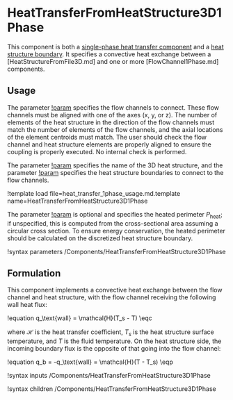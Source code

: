 # HeatTransferFromHeatStructure3D1Phase

This component is both a
[single-phase heat transfer component](thermal_hydraulics/component_groups/heat_transfer_1phase.md)
and a [heat structure boundary](thermal_hydraulics/component_groups/heat_structure_boundary.md).
It specifies a convective heat exchange between a [HeatStructureFromFile3D.md]
and one or more [FlowChannel1Phase.md] components.

## Usage

The parameter [!param](/Components/HeatTransferFromHeatStructure3D1Phase/flow_channels)
specifies the flow channels to connect. These flow channels must be aligned with
one of the axes (x, y, or z). The number of elements of the heat structure in
the direction of the flow channels must match the number of elements of the flow
channels, and the axial locations of the element centroids must match. The user
should check the flow channel and heat structure elements are properly aligned
to ensure the coupling is properly executed. No internal check is performed.

The parameter [!param](/Components/HeatTransferFromHeatStructure3D1Phase/hs)
specifies the name of the 3D heat structure, and the parameter
[!param](/Components/HeatTransferFromHeatStructure3D1Phase/boundary) specifies
the heat structure boundaries to connect to the flow channels.

!template load file=heat_transfer_1phase_usage.md.template name=HeatTransferFromHeatStructure3D1Phase

The parameter [!param](/Components/HeatTransferFromHeatStructure3D1Phase/P_hf)
is optional and specifies the heated perimeter $P_\text{heat}$; if unspecified,
this is computed from the cross-sectional area assuming a circular cross
section. To ensure energy conservation, the heated perimeter should be
calculated on the discretized heat structure boundary.

!syntax parameters /Components/HeatTransferFromHeatStructure3D1Phase

## Formulation

This component implements a convective heat exchange between the flow channel
and heat structure, with the flow channel receiving the following wall heat
flux:

!equation
q_\text{wall} = \mathcal{H}(T_s - T) \eqc

where $\mathcal{H}$ is the heat transfer coefficient, $T_s$ is the heat
structure surface temperature, and $T$ is the fluid temperature. On the heat
structure side, the incoming boundary flux is the opposite of that going into
the flow channel:

!equation
q_b = -q_\text{wall} = \mathcal{H}(T - T_s) \eqp

!syntax inputs /Components/HeatTransferFromHeatStructure3D1Phase

!syntax children /Components/HeatTransferFromHeatStructure3D1Phase
